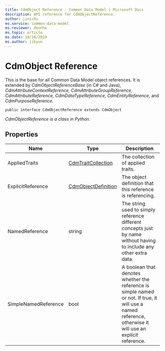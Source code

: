 ```yaml
---
title: CdmObject Reference - Common Data Model | Microsoft Docs
description: API reference for CdmObjectReference.
author: jinichu
ms.service: common-data-model
ms.reviewer: deonhe 
ms.topic: article
ms.date: 10/18/2019
ms.author: jibyun
---
```


# CdmObject Reference

This is the base for all Common Data Model object references. It is extended by *CdmObjectReferenceBase* (in C# and Java), *CdmAttributeContextReference, CdmAttributeGroupReference, CdmAttributeReference, CdmDataTypeReference, CdmEntityReference*, and *CdmPurposeReference*.

```
public interface CdmObjectReference extends CdmObject
```
*CdmObjectReference is a class in Python.*

## Properties
|Name|Type|Description|
|---|---|---|
|AppliedTraits|[CdmTraitCollection](traitcollection.md)|The collection of applied traits.|
|ExplicitReference|[CdmObjectDefinition](cdmobjectdefinition.md)|The object definition that this reference is referencing.|
|NamedReference|string|The string used to simply reference different concepts just by name without having to include any other extra data.|
|SimpleNamedReference|bool|A boolean that denotes whether the reference is simple named or not. If true, it will use a named reference, otherwise it will use an explicit reference.|
